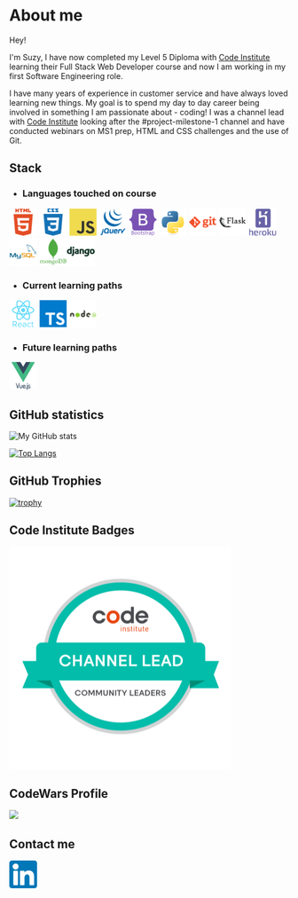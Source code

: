 # About me

Hey!

I'm Suzy, I have now completed my Level 5 Diploma with [Code Institute](https://codeinstitute.net/) learning their Full Stack Web Developer course and now I am working in my first Software Engineering role.

I have many years of experience in customer service and have always loved learning new things. 
My goal is to spend my day to day career being involved in something I am passionate about - coding! 
I was a channel lead with [Code Institute](https://codeinstitute.net/) looking after the #project-milestone-1 channel and have conducted webinars on MS1 prep, HTML and CSS challenges and the use of Git. 

## Stack 

- ### **Languages touched on course**

<img src="https://github.com/devicons/devicon/blob/master/icons/html5/html5-plain-wordmark.svg" alt="HTML logo" width="50px" height="50px" /> <img src="https://github.com/devicons/devicon/blob/master/icons/css3/css3-plain-wordmark.svg" alt="CSS logo" width="50px" height="50px" /> <img src="https://github.com/devicons/devicon/blob/master/icons/javascript/javascript-original.svg" alt="JavaScript logo" width="50px" height="50px" /> <img src="https://github.com/devicons/devicon/blob/master/icons/jquery/jquery-plain-wordmark.svg" alt="jQuery logo" width="50px" height="50px" /> <img src="https://github.com/devicons/devicon/blob/master/icons/bootstrap/bootstrap-plain-wordmark.svg" alt="Bootstrap logo" height="50px" width="50px" /> <img src="https://github.com/devicons/devicon/blob/master/icons/python/python-original.svg" alt="Python logo" width="50px" height="50px" /> <img src="https://github.com/devicons/devicon/blob/master/icons/git/git-plain-wordmark.svg" alt="Git logo" width="50px" height="50px" /> <img src="https://github.com/devicons/devicon/blob/master/icons/flask/flask-original-wordmark.svg" alt="Flask logo" width="50px" height="50px" /> <img src="https://github.com/devicons/devicon/blob/master/icons/heroku/heroku-plain-wordmark.svg" alt="Heroku logo" width="50px" height="50px" /> <img src="https://github.com/devicons/devicon/blob/master/icons/mysql/mysql-original-wordmark.svg" alt="mySQL logo" height="50px" width="50px" /> <img src="https://github.com/devicons/devicon/blob/master/icons/mongodb/mongodb-plain-wordmark.svg" alt="MongoDB logo" width="50px" height="50px" /><img src="https://github.com/devicons/devicon/blob/master/icons/django/django-plain-wordmark.svg" alt="Django logo" width="50px" height="50px">


- ### **Current learning paths**
<img src="https://github.com/devicons/devicon/blob/master/icons/react/react-original-wordmark.svg" alt="React logo" height="50px" width="50px" /> <img src="https://github.com/devicons/devicon/blob/master/icons/typescript/typescript-original.svg" alt="Typescript logo" height="50px" width="50px" /> <img src="https://github.com/devicons/devicon/blob/master/icons/nodejs/nodejs-original-wordmark.svg" alt="Node JS logo" height="50px" width="50px" /> 

- ### **Future learning paths**
<img src="https://github.com/devicons/devicon/blob/master/icons/vuejs/vuejs-original-wordmark.svg" alt="VueJS logo" height="50px" width="50px" />


## GitHub statistics

![My GitHub stats](https://github-readme-stats.vercel.app/api?username=suzybee1987&show_icons=true&theme=prussian)

[![Top Langs](https://github-readme-stats.vercel.app/api/top-langs/?username=suzybee1987&hide=html&theme=prussian)](https://github.com/anuraghazra/github-readme-stats)


## GitHub Trophies

[![trophy](https://github-profile-trophy.vercel.app/?username=suzybee1987&theme=onedark)](https://github.com/suzybee1987/github-profile-trophy)

## Code Institute Badges 

![channel_lead](channel_lead_badge.png)

## CodeWars Profile
![](https://www.codewars.com/users/suzybennett87/badges/large)

## Contact me

[<img src="assets/images/ln.png" width="50px">](www.linkedin.com/in/suzy-bennett)
